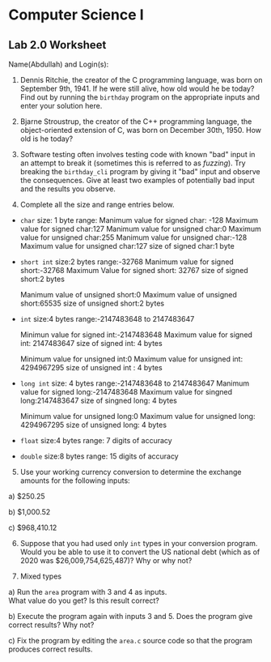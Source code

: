 
# Computer Science I 
## Lab 2.0 Worksheet

Name(Abdullah) and Login(s):



1. Dennis Ritchie, the creator of the C programming language,
was born on September 9th, 1941.  If he were still alive,
how old would he be today?  Find out by running the `birthday`
program on the appropriate inputs and enter your solution here.




2. Bjarne Stroustrup, the creator of the C++ programming
language, the object-oriented extension of C, was born on
December 30th, 1950.  How old is he today?




3. Software testing often involves testing code with known
"bad" input in an attempt to break it (sometimes this is
referred to as *fuzzing*).  Try breaking the `birthday_cli`
program by giving it "bad" input and observe the consequences.
Give at least two examples of potentially bad input and the
results you observe.




4. Complete all the size and range entries below.

* `char`
  size: 1 byte
  range:
  Manimum value for signed char: -128 
  Maximum value for signed char:127
  Manimum value for unsigned char:0
  Maximum value for unsigned char:255
  Manimum value for unsigned char:-128
  Maximum value for unsigned char:127
  size of signed char:1 byte
* `short int`
  size:2 bytes
  range:-32768
   Manimum value for signed short:-32768
  Maximum Value for signed short: 32767
  size of signed short:2 bytes

  Manimum value of unsigned short:0
  Maximum value of unsigned short:65535
  size of unsigned short:2 bytes
* `int`
  size:4 bytes
  range:-2147483648 to 2147483647

  Minimun value for signed int:-2147483648
  Maximum value for signed int: 2147483647
  size of signed int: 4 bytes

  Minimum value for unsigned int:0
  Maximum value for unsigned int: 4294967295
  size of unsigned int : 4 bytes

 
* `long int`
  size: 4 bytes
  range:-2147483648 to 2147483647
  Manimum value for signed long:-2147483648
  Maximum value for singned long:2147483647
  size of singned long: 4 bytes

  Minimum value for unsigned long:0
  Maximum value for unsigned long: 4294967295
  size of unsigned long: 4 bytes
  
* `float`
  size:4 bytes
  range: 7 digits of accuracy
* `double`
  size:8 bytes
  range: 15 digits of accuracy


5. Use your working currency conversion to determine
the exchange amounts for the following inputs:

  a) $250.25

  b) $1,000.52

  c) $968,410.12



6. Suppose that you had used only `int` types
in your conversion program.  Would you be able
to use it to convert the US national debt
(which as of 2020 was \$26,009,754,625,487)?
Why or why not?




7. Mixed types

a) Run the `area` program with 3 and 4 as inputs.  
What value do you get?  Is this result correct?


b) Execute the program again with inputs 3 and 5.
Does the program give correct results?  Why not?


c) Fix the program by editing the `area.c` source
code so that the program produces correct results.
